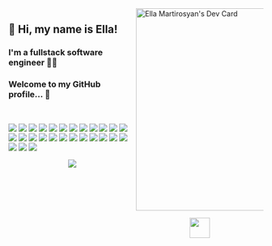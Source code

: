 <div style="display: grid; grid-template-columns: 50% 50%;">
  <div>
    <h2>👋 Hi, my name is Ella!</h2>
    <h3>I'm a fullstack software engineer 👨‍💻</h2>
    <h3>Welcome to my GitHub profile... 👀</h2>
    </br>
    <p>
      <img src="https://img.shields.io/badge/REACT-A81C7D.svg?&style=flat&logo=react&logoColor=white"/>
      <img src="https://img.shields.io/badge/ANGULAR-DD0031.svg?&style=flat&logo=angular&logoColor=white"/>
      <img src="https://img.shields.io/badge/JAVA-007396.svg?&style=flat&logo=java&logoColor=white"/>
      <img src="https://img.shields.io/badge/SPRING-6DB33F.svg?&style=flat&logo=spring&logoColor=white"/>
      <img src="https://img.shields.io/badge/HIBERNATE-121011.svg?&style=flat&logo=red-hat&logoColor=white"/>
      <img src="https://img.shields.io/badge/HTML5-E34F26.svg?&style=flat&logo=html5&logoColor=white"/>
      <img src="https://img.shields.io/badge/CSS3-%231572B6.svg?&style=flat&logo=css3&logoColor=white"/>
      <img src="https://img.shields.io/badge/JAVASCRIPT-323330.svg?&style=flat&logo=javascript&logoColor=%23F7DF1E"/>
      <img src="https://img.shields.io/badge/TYPESCRIPT-%23007ACC.svg?&style=flat&logo=typescript&logoColor=white"/>
      <img src="https://img.shields.io/badge/MOBX-%23121011.svg?&style=flat&logo=mobx&logoColor=white"/>
      <img src="https://img.shields.io/badge/GIT-%23F05033.svg?&style=flat&logo=git&logoColor=white"/>
      <img src="https://img.shields.io/badge/GITHUB-2C2255.svg?&style=flat&logo=github&logoColor=white"/>
      <img src="https://img.shields.io/badge/GITLAB-%23181717.svg?&style=flat&logo=gitlab&logoColor=white"/>
      <img src="https://img.shields.io/badge/DOCKER-2496ED.svg?&style=flat&logo=docker&logoColor=white"/>
      <img src="https://img.shields.io/badge/POSTGRES-%23316192.svg?&style=flat&logo=postgresql&logoColor=white"/>
      <img src="https://img.shields.io/badge/ORACLE-E34F26.svg?&style=flat&logo=oracle&logoColor=white"/>
      <img src="https://img.shields.io/badge/DB2-007396.svg?&style=flat&logo=db2&logoColor=white"/>
      <img src="https://img.shields.io/badge/SQLITE-003B57.svg?&style=flat&logo=sqlite&logoColor=white"/>
      <img src="https://img.shields.io/badge/ANT-A81C7D.svg?&style=flat&logo=apache-ant"/>
      <img src="https://img.shields.io/badge/MAVEN-C71A36.svg?&style=flat&logo=apache-maven"/>
      <img src="https://img.shields.io/badge/REST-02569B.svg?&style=flat&logo=rest&logoColor=white"/>
      <img src="https://img.shields.io/badge/GRAPHQL-E10098.svg?&style=flat&logo=graphql&logoColor=white"/>
      <img src="https://img.shields.io/badge/LINUX-FCC624?style=flat-square&logo=linux&logoColor=black"/>
      <img src="https://img.shields.io/badge/VSCODE-007ACC.svg?&style=flat&logo=visual-studio-code"/>
      <img src="https://img.shields.io/badge/ECLIPSE-2C2255.svg?&style=flat&logo=eclipse"/>
      <img src="https://img.shields.io/badge/INTELLIJ-000000.svg?&style=flat&logo=intellij-idea"/>
      <img src="https://img.shields.io/badge/SCRUM-6DB33F.svg?&style=flat&logo=ddd&logoColor=white"/>
    </p>
    <p align="center">  
      <a href="https://github.com/EllaMartirosyan/github-readme-stats"> 
        <img src="https://github-readme-stats.vercel.app/api?username=EllaMartirosyan&&show_icons=true&theme=radical"/>
      </a>
    </p>
  </div>
  <div>
    <a href="https://app.daily.dev/ella250"><img src="https://api.daily.dev/devcards/d4b6351eb3b4450d8103959d57fd4f4e.png?r=pjg" width="400" alt="Ella Martirosyan's Dev Card"/></a>
    <p align="center"><img height="40" src="https://raw.githubusercontent.com/innng/innng/master/assets/kyubey.gif"/></p>
  </div>
</div>
